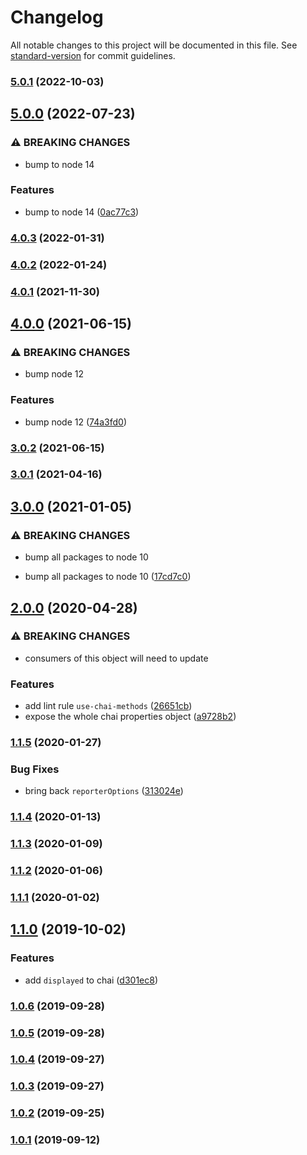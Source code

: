 # Changelog

All notable changes to this project will be documented in this file. See [standard-version](https://github.com/conventional-changelog/standard-version) for commit guidelines.

### [5.0.1](https://github.com/CrowdStrike/faltest/compare/@faltest/chai@5.0.0...@faltest/chai@5.0.1) (2022-10-03)

## [5.0.0](https://github.com/CrowdStrike/faltest/compare/@faltest/chai@4.0.3...@faltest/chai@5.0.0) (2022-07-23)


### ⚠ BREAKING CHANGES

* bump to node 14

### Features

* bump to node 14 ([0ac77c3](https://github.com/CrowdStrike/faltest/commit/0ac77c3b980a3c6835b77c9557e511ba13fc1b59))

### [4.0.3](https://github.com/CrowdStrike/faltest/compare/@faltest/chai@4.0.2...@faltest/chai@4.0.3) (2022-01-31)

### [4.0.2](https://github.com/CrowdStrike/faltest/compare/@faltest/chai@4.0.1...@faltest/chai@4.0.2) (2022-01-24)

### [4.0.1](https://github.com/CrowdStrike/faltest/compare/@faltest/chai@4.0.0...@faltest/chai@4.0.1) (2021-11-30)

## [4.0.0](https://github.com/CrowdStrike/faltest/compare/@faltest/chai@3.0.2...@faltest/chai@4.0.0) (2021-06-15)


### ⚠ BREAKING CHANGES

* bump node 12

### Features

* bump node 12 ([74a3fd0](https://github.com/CrowdStrike/faltest/commit/74a3fd06f787685cf543d5725f0b45ae4215fcf5))

### [3.0.2](https://github.com/CrowdStrike/faltest/compare/@faltest/chai@3.0.1...@faltest/chai@3.0.2) (2021-06-15)

### [3.0.1](https://github.com/CrowdStrike/faltest/compare/@faltest/chai@3.0.0...@faltest/chai@3.0.1) (2021-04-16)

## [3.0.0](https://github.com/CrowdStrike/faltest/compare/@faltest/chai@2.0.0...@faltest/chai@3.0.0) (2021-01-05)


### ⚠ BREAKING CHANGES

* bump all packages to node 10

* bump all packages to node 10 ([17cd7c0](https://github.com/CrowdStrike/faltest/commit/17cd7c0173a4c57e15b1b187b73411c4e466b9b0))

## [2.0.0](https://github.com/CrowdStrike/faltest/compare/@faltest/chai@1.1.5...@faltest/chai@2.0.0) (2020-04-28)


### ⚠ BREAKING CHANGES

* consumers of this object will need to update

### Features

* add lint rule `use-chai-methods` ([26651cb](https://github.com/CrowdStrike/faltest/commit/26651cbd74d64e2d6bcb0a58d12f315a99757f18))
* expose the whole chai properties object ([a9728b2](https://github.com/CrowdStrike/faltest/commit/a9728b2c6df8ac60199cec4b2f5157bc279b1f53))

### [1.1.5](https://github.com/CrowdStrike/faltest/compare/@faltest/chai@1.1.4...@faltest/chai@1.1.5) (2020-01-27)


### Bug Fixes

* bring back `reporterOptions` ([313024e](https://github.com/CrowdStrike/faltest/commit/313024e9057620f353e68666d05cb1a6890dea5c))

### [1.1.4](https://github.com/CrowdStrike/faltest/compare/@faltest/chai@1.1.3...@faltest/chai@1.1.4) (2020-01-13)

### [1.1.3](https://github.com/CrowdStrike/faltest/compare/@faltest/chai@1.1.2...@faltest/chai@1.1.3) (2020-01-09)

### [1.1.2](https://github.com/CrowdStrike/faltest/compare/@faltest/chai@1.1.1...@faltest/chai@1.1.2) (2020-01-06)

### [1.1.1](https://github.com/CrowdStrike/faltest/compare/@faltest/chai@1.1.0...@faltest/chai@1.1.1) (2020-01-02)

## [1.1.0](https://github.com/CrowdStrike/faltest/compare/@faltest/chai@1.0.6...1.1.0) (2019-10-02)


### Features

* add `displayed` to chai ([d301ec8](https://github.com/CrowdStrike/faltest/commit/d301ec8))

### [1.0.6](https://github.com/CrowdStrike/faltest/compare/@faltest/chai@1.0.5...1.0.6) (2019-09-28)

### [1.0.5](https://github.com/CrowdStrike/faltest/compare/@faltest/chai@1.0.4...1.0.5) (2019-09-28)

### [1.0.4](https://github.com/CrowdStrike/faltest/compare/@faltest/chai@1.0.3...1.0.4) (2019-09-27)

### [1.0.3](https://github.com/CrowdStrike/faltest/compare/@faltest/chai@1.0.2...1.0.3) (2019-09-27)

### [1.0.2](https://github.com/CrowdStrike/faltest/compare/@faltest/chai@1.0.1...1.0.2) (2019-09-25)

### [1.0.1](https://github.com/CrowdStrike/faltest/compare/@faltest/chai@1.0.0...1.0.1) (2019-09-12)
